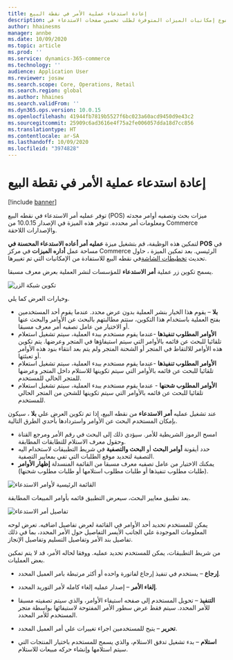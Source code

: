 ```yaml
---
title: إعادة استدعاء عملية الأمر في نقطة البيع
description: يشرح هذا الموضوع إمكانيات الميزات المتوفرة لطلب تحسين صفحات الاستدعاء في POS.
author: hhainesms
manager: annbe
ms.date: 10/09/2020
ms.topic: article
ms.prod: ''
ms.service: dynamics-365-commerce
ms.technology: ''
audience: Application User
ms.reviewer: josaw
ms.search.scope: Core, Operations, Retail
ms.search.region: global
ms.author: hhaines
ms.search.validFrom: ''
ms.dyn365.ops.version: 10.0.15
ms.openlocfilehash: 41944fb7819b5527f6bc023a60acd9450d9e43c2
ms.sourcegitcommit: 25909c6ad3616e4f75a2fe006057dda18d7cc856
ms.translationtype: HT
ms.contentlocale: ar-SA
ms.lasthandoff: 10/09/2020
ms.locfileid: "3974828"
---
```

# <a name="recall-order-operation-in-pos"></a>إعادة استدعاء عملية الأمر في نقطة البيع

[!include [banner](includes/banner.md)]

توفر عمليه أمر الاستدعاء في نقطه البيع (POS) ميزات بحث وتصفيه أوامر محدثه ومعلومات أمر محدده. تتوفر هذه الميزة في الإصدار 10.0.15 من Commerce والإصدارات اللاحقة.

لتمكين هذه الوظيفة، قم بتشغيل ميزة **عمليه أمر أعاده الاستدعاء المحسنة في POS** في مساحة عمل **أداره الميزات** في مركز Commerce الرئيسي. بعد تمكين الميزة ، حاول تحديث [تخطيطات الشاشة](pos-screen-layouts.md)في نقطه البيع للاستفادة من الإمكانيات التي تم تغييرها.

يسمح تكوين زر عملية **أمر الاستدعاء** للمؤسسات لنشر العملية بعرض معرف مسبقا.

![تكوين شبكة الزر](media/recallorderbuttongrid.png)

وخيارات العرض كما يلي.
- **بلا** – يقوم هذا الخيار بنشر العملية بدون عرض محدد. عندما يقوم أحد المستخدمين بفتح العملية باستخدام هذا التكوين، ستتم مطالبتهم بالبحث عن الأوامر والبحث عنها أو الاختيار من عامل تصفيه أمر معرف مسبقا.
- **الأوامر المطلوب تنفيذها** -عندما يقوم مستخدم ببدء العملية، سيتم تشغيل استعلام تلقائيا للبحث عن قائمه بالأوامر التي سيتم استيفاؤها في المتجر وعرضها. يتم تكوين هذه الأوامر للالتقاط في المتجر أو الشحنة المتجر ولم يتم بعد انتقاء بنود هذه الأوامر أو تعبئتها.
- **الأوامر المطلوب تنفيذها** -عندما يقوم مستخدم ببدء العملية، سيتم تشغيل استعلام تلقائيا للبحث عن قائمه بالأوامر التي سيتم تكوينها للاستلام داخل المتجر وعرضها للمتجر الحالي للمستخدم.
- **الأوامر المطلوب شحنها** - عندما يقوم مستخدم ببدء العملية، سيتم تشغيل استعلام تلقائيا للبحث عن قائمه بالأوامر التي سيتم تكوينها للشحن من المتجر الحالي للمستخدم.

عند تشغيل عمليه **أمر الاستدعاء** من نقطه البيع، إذا تم تكوين العرض علي **بلا** ، سيكون بإمكان المستخدم البحث عن الأوامر واستردادها بأحدي الطرق التالية.
- امسح الرموز الشريطية للأمر. سيؤدي ذلك إلى البحث في رقم الأمر ومرجع القناة وحقول معرف الاستلام للتطابقات المطابقة.
- حدد أيقونة **أوامر البحث** أو **البحث والتصفية** في شريط التطبيقات لاستخدام اليه التصفية لتحديد موقع الطلبات التي تفي بمعايير التصفية.
- يمكنك الاختيار من عامل تصفيه معرف مسبقا من القائمة المنسدلة **إظهار الأوامر** (طلبات مطلوب تنفيذها أو طلبات مطلوب استلامها أو طلبات مطلوب شحنها).

![القائمة الرئيسية لأوامر الاستدعاء](media/recallordermain.png)

بعد تطبيق معايير البحث، سيعرض التطبيق قائمه بأوامر المبيعات المطابقة.

![تفاصيل أمر الاستدعاء](media/orderrecalldetail.png)

يمكن للمستخدم تحديد أحد الأوامر في القائمة لعرض تفاصيل اضافيه. تعرض لوحه المعلومات الموجودة علي الجانب الأيسر التفاصيل حول الأمر المحدد، بما في ذلك تفاصيل بند الأمر وتفاصيل التسليم وتفاصيل الإنجاز.

من شريط التطبيقات، يمكن للمستخدم تحديد عمليه. ووفقا لحاله الأمر، قد لا يتم تمكين بعض العمليات.

- **إرجاع** – يستخدم في تنفيذ إرجاع لفاتورة واحده أو أكثر مرتبطة بامر العميل المحدد.

- **إلغاء الأمر** – إصدار عمليه إلغاء كامله لأمر التوريد المحدد.

- **التنفيذ** – تحويل المستخدم إلى صفحه استيفاء الأوامر، والذي سيتم تصفيته مسبقا للأمر المحدد. سيتم فقط عرض سطور الأمر المفتوحة لاستيفائها بواسطة متجر المستخدم للأمر المحدد.

- **تحرير** – يتيح للمستخدمين اجراء تغييرات علي أمر العميل المحدد.

- **استلام** – بدء تشغيل تدفق الاستلام، والذي يسمح للمستخدم باختيار المنتجات التي سيتم استلامها وإنشاء حركه مبيعات للاستلام.
